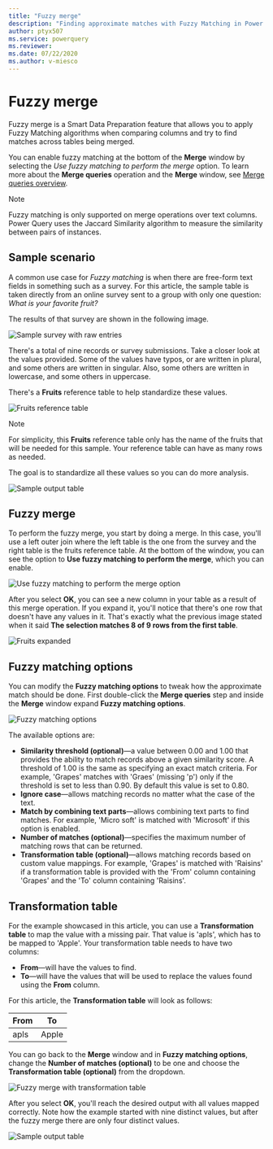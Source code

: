 ```yaml
---
title: "Fuzzy merge"
description: "Finding approximate matches with Fuzzy Matching in Power Query's merge operations"
author: ptyx507
ms.service: powerquery
ms.reviewer: 
ms.date: 07/22/2020
ms.author: v-miesco
---
```

# Fuzzy merge

Fuzzy merge is a Smart Data Preparation feature that allows you to apply Fuzzy Matching algorithms when comparing columns and try to find matches across tables being merged. 

You can enable fuzzy matching at the bottom of the **Merge** window by selecting the *Use fuzzy matching to perform the merge* option. To learn more about the **Merge queries** operation and the **Merge** window, see [Merge queries overview](merge-queries-overview.md).

>[!NOTE]
>Fuzzy matching is only supported on merge operations over text columns. Power Query uses the Jaccard Similarity algorithm to measure the similarity between pairs of instances. 

## Sample scenario

A common use case for *Fuzzy matching* is when there are free-form text fields in something such as a survey. For this article, the sample table is taken directly from an online survey sent to a group with only one question: *What is your favorite fruit?*

The results of that survey are shown in the following image.

![Sample survey with raw entries](images/me-merge-fuzzy-matching-sample-table.png)

There's a total of nine records or survey submissions. Take a closer look at the values provided. Some of the values have typos, or are written in plural, and some others are written in singular. Also, some others are written in lowercase, and some others in uppercase.

There's a **Fruits** reference table to help standardize these values.

![Fruits reference table](images/me-merge-fuzzy-matching-sample-reference-table.png)

>[!NOTE]
>For simplicity, this **Fruits** reference table only has the name of the fruits that  will be needed for this sample. Your reference table can have as many rows as needed.

The goal is to standardize all these values so you can do more analysis.

![Sample output table](images/me-merge-fuzzy-matching-sample-output-table.png)

## Fuzzy merge

To perform the fuzzy merge, you start by doing a merge. In this case, you'll use a left outer join where the left table is the one from the survey and the right table is the fruits reference table. At the bottom of the window, you can see the option to **Use fuzzy matching to perform the merge**, which you can enable.

![Use fuzzy matching to perform the merge option](images/me-merge-fuzzy-matching-simple-merge-window.png)

After you select **OK**, you can see a new column in your table as a result of this merge operation. If you expand it, you'll notice that there's one row that doesn't have any values in it. That's exactly what the previous image stated when it said **The selection matches 8 of 9 rows from the first table**.

![Fruits expanded](images/me-merge-fuzzy-matching-expand-no-transform-table.png)

## Fuzzy matching options

You can modify the **Fuzzy matching options** to tweak how the approximate match should be done. First double-click the **Merge queries** step and inside the **Merge** window expand **Fuzzy matching options**.

![Fuzzy matching options](images/me-merge-fuzzy-matching-options.png)

The available options are:
* **Similarity threshold (optional)**&mdash;a value between 0.00 and 1.00 that provides the ability to match records above a given similarity score. A threshold of 1.00 is the same as specifying an exact match criteria. For example, 'Grapes' matches with 'Graes' (missing 'p') only if the threshold is set to less than 0.90. By default this value is set to 0.80.
* **Ignore case**&mdash;allows matching records no matter what the case of the text.
* **Match by combining text parts**&mdash;allows combining text parts to find matches. For example, 'Micro soft' is matched with 'Microsoft' if this option is enabled.
* **Number of matches (optional)**&mdash;specifies the maximum number of matching rows that can be returned.
* **Transformation table (optional)**&mdash;allows matching records based on custom value mappings. For example, 'Grapes' is matched with 'Raisins' if a transformation table is provided with the 'From' column containing 'Grapes' and the 'To' column containing 'Raisins'.

## Transformation table

For the example showcased in this article, you can use a **Transformation table** to map the value with a missing pair. That value is 'apls', which has to be mapped to 'Apple'. Your transformation table needs to have two columns:

* **From**&mdash;will have the values to find.
* **To**&mdash;will have the values that will be used to replace the values found using the **From** column.

For this article, the **Transformation table** will look as follows:

|From|To|
|---|---|
|apls|Apple|

You can go back to the **Merge** window and in **Fuzzy matching options**, change the **Number of matches (optional)** to be one and choose the **Transformation table (optional)** from the dropdown.

![Fuzzy merge with transformation table](images/me-merge-fuzzy-matching-custom-merge-window.png)

After you select **OK**, you'll reach the desired output with all values mapped correctly. Note how the example started with nine distinct values, but after the fuzzy merge there are only four distinct values.

![Sample output table](images/me-merge-fuzzy-matching-sample-output-table.png)
